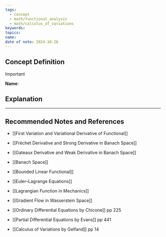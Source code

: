 ```yaml
---
tags:
  - concept
  - math/functional_analysis
  - math/calculus_of_variations
keywords: 
topics: 
name: 
date of note: 2024-10-26
---
```


## Concept Definition

>[!important]
>**Name**: 



## Explanation





-----------
##  Recommended Notes and References


- [[First Variation and Variational Derivative of Functional]]
- [[Fréchet Derivative and Strong Derivative in Banach Space]]
- [[Gateaux Derivative and Weak Derivative in Banach Space]]

- [[Banach Space]]
- [[Bounded Linear Functional]]
- [[Euler–Lagrange Equations]]
- [[Lagrangian Function in Mechanics]]
- [[Gradient Flow in Wasserstein Space]]


- [[Ordinary Differential Equations by Chicone]] pp 225
- [[Partial Differential Equations by Evans]] pp 441
- [[Calculus of Variations by Gelfand]]  pp 14